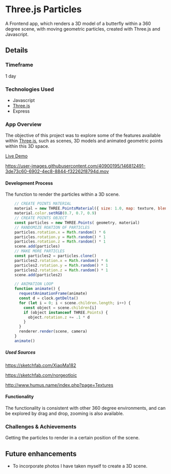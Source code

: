 # Three.js Particles

A Frontend app, which renders a 3D model of a butterfly within a 360 degree scene, with moving geometric particles, created with Three.js and Javascript.

## Details

### Timeframe

1 day

### Technologies Used

* Javascript
* [Three.js](https://threejs.org/)
* Express

### App Overview

The objective of this project was to explore some of the features available within [Three.js](https://threejs.org/), such as scenes, 3D models and animated geometric points within this 3D space.

[Live Demo](https://sammii-hk.github.io/three-js-particles/)


https://user-images.githubusercontent.com/40900195/146812491-3de73c60-6902-4ec8-8844-f32262f8794d.mov


#### Development Process

The function to render the particles within a 3D scene.

```js
    // CREATE POINTS MATERIAL
    material = new THREE.PointsMaterial({ size: 1.0, map: texture, blending: THREE.AdditiveBlending, depthTest: false, transparent: true, opacity: 0.5})
    material.color.setRGB(0.7, 0.7, 0.9)
    // CREATE POINTS OBJECT
    const particles = new THREE.Points( geometry, material)
    // RANDOMIZE ROATION OF PARTICLES
    particles.rotation.x = Math.random() * 6
    particles.rotation.y = Math.random() * 1
    particles.rotation.z = Math.random() * 1
    scene.add(particles)
    // MAKE MORE PARTICLES
    const particles2 = particles.clone()
    particles2.rotation.x = Math.random() * 6
    particles2.rotation.y = Math.random() * 1
    particles2.rotation.z = Math.random() * 1
    scene.add(particles2)

    // ANIMATION LOOP
    function animate() {
      requestAnimationFrame(animate)
      const d = clock.getDelta()
      for (let i = 0; i < scene.children.length; i++) {
        const object = scene.children[i]
        if (object instanceof THREE.Points) {
          object.rotation.z += .1 * d
        }
      }
      renderer.render(scene, camera)
    }
    animate()
```

##### Used Sources

https://sketchfab.com/XiaoMa182

https://sketchfab.com/norgeotloic

http://www.humus.name/index.php?page=Textures


#### Functionality

The functionality is consistent with other 360 degree environments, and can be explored by drag and drop, zooming is also available.

### Challenges & Achievements

Getting the particles to render in a certain position of the scene.

## Future enhancements

* To incorporate photos I have taken myself to create a 3D scene.
